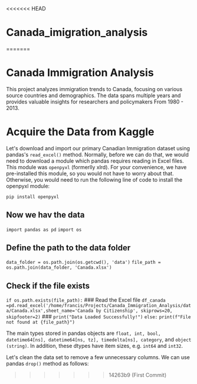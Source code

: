<<<<<<< HEAD
# Canada_imigration_analysis
=======
# Canada Immigration Analysis

This project analyzes immigration trends to Canada, focusing on various source countries and demographics. The data spans multiple years and provides valuable insights for researchers and policymakers From 1980 - 2013.

# Acquire the Data from Kaggle 

Let's download and import our primary Canadian Immigration dataset using pandas's ```read_excel()``` method. Normally, before we can do that, we would need to download a module which pandas requires reading in Excel files. This module was ```openpyxl``` (formerlly xlrd). For your convenience, we have pre-installed this module, so you would not have to worry about that. Otherwise, you would need to run the following line of code to install the openpyxl module:

```pip install openpyxl```

## Now we hav the data 
```import pandas as pd```
```import os```
## Define the path to the data folder
```data_folder = os.path.join(os.getcwd(), 'data')```
```file_path = os.path.join(data_folder, 'Canada.xlsx')```

## Check if the file exists
```if os.path.exists(file_path):```
    ### Read the Excel file
    ```df_canada =pd.read_excel('/home/francis/Projects/Canada_Immigration_Analysis/data/Canada.xlsx',sheet_name='Canada by Citizenship', skiprows=20, skipfooter=2)```
    ### ```print("Data Loaded Successfully!")```
```else:```
    ```print(f"File not found at {file_path}")```

The main types stored in pandas objects are ```float, int, bool, datetime64[ns], datetime64[ns, tz], timedelta[ns], category```, and ```object (string)```. In addition, these dtypes have item sizes, e.g. ```int64``` and ```int32```.

Let's clean the data set to remove a few unnecessary columns. We can use pandas ```drop()``` method as follows:
>>>>>>> 14263b9 (First Commit)
